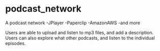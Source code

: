 # podcast_network

A podcast network
-JPlayer
-Paperclip
-AmazonAWS
-and more

Users are able to upload and listen to mp3 files, and add a description. Users can also explore what other podcasts, and listen to the individual episodes.
